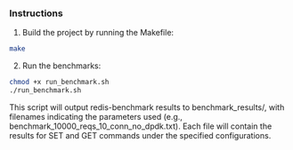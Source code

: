 ### Instructions

1. Build the project by running the Makefile:
```sh
make
```

2. Run the benchmarks:

```sh
chmod +x run_benchmark.sh
./run_benchmark.sh
```

This script will output redis-benchmark results to benchmark_results/, with filenames indicating the parameters used (e.g., benchmark_10000_reqs_10_conn_no_dpdk.txt). Each file will contain the results for SET and GET commands under the specified configurations.
